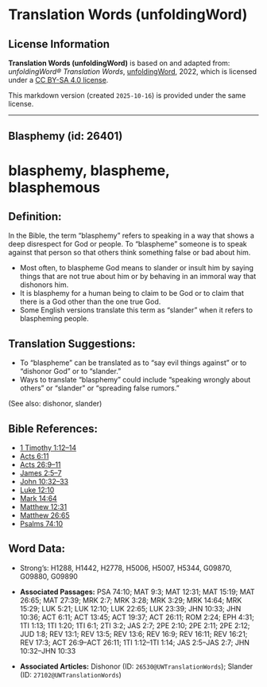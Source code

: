 # Translation Words (unfoldingWord)

## License Information

**Translation Words (unfoldingWord)** is based on and adapted from: _unfoldingWord® Translation Words_, [unfoldingWord](https://unfoldingword.org/utw), 2022, which is licensed under a [CC BY-SA 4.0 license](https://creativecommons.org/licenses/by-sa/4.0/legalcode.en).

This markdown version (created `2025-10-16`) is provided under the same license.



--------------------------------

## Blasphemy (id: 26401)

blasphemy, blaspheme, blasphemous
=================================

Definition:
-----------

In the Bible, the term “blasphemy” refers to speaking in a way that shows a deep disrespect for God or people. To “blaspheme” someone is to speak against that person so that others think something false or bad about him.

* Most often, to blaspheme God means to slander or insult him by saying things that are not true about him or by behaving in an immoral way that dishonors him.
* It is blasphemy for a human being to claim to be God or to claim that there is a God other than the one true God.
* Some English versions translate this term as “slander” when it refers to blaspheming people.

Translation Suggestions:
------------------------

* To “blaspheme” can be translated as to “say evil things against” or to “dishonor God” or to “slander.”
* Ways to translate “blasphemy” could include “speaking wrongly about others” or “slander” or “spreading false rumors.”

(See also: dishonor, slander)

Bible References:
-----------------

* [1 Timothy 1:12–14](https://ref.ly/1Tim1:12-1Tim1:14)
* [Acts 6:11](https://ref.ly/Acts6:11)
* [Acts 26:9–11](https://ref.ly/Acts26:9-Acts26:11)
* [James 2:5–7](https://ref.ly/Jas2:5-Jas2:7)
* [John 10:32–33](https://ref.ly/John10:32-John10:33)
* [Luke 12:10](https://ref.ly/Luke12:10)
* [Mark 14:64](https://ref.ly/Mark14:64)
* [Matthew 12:31](https://ref.ly/Matt12:31)
* [Matthew 26:65](https://ref.ly/Matt26:65)
* [Psalms 74:10](https://ref.ly/Ps74:10)

Word Data:
----------

* Strong’s: H1288, H1442, H2778, H5006, H5007, H5344, G09870, G09880, G09890

* **Associated Passages:** PSA 74:10; MAT 9:3; MAT 12:31; MAT 15:19; MAT 26:65; MAT 27:39; MRK 2:7; MRK 3:28; MRK 3:29; MRK 14:64; MRK 15:29; LUK 5:21; LUK 12:10; LUK 22:65; LUK 23:39; JHN 10:33; JHN 10:36; ACT 6:11; ACT 13:45; ACT 19:37; ACT 26:11; ROM 2:24; EPH 4:31; 1TI 1:13; 1TI 1:20; 1TI 6:1; 2TI 3:2; JAS 2:7; 2PE 2:10; 2PE 2:11; 2PE 2:12; JUD 1:8; REV 13:1; REV 13:5; REV 13:6; REV 16:9; REV 16:11; REV 16:21; REV 17:3; ACT 26:9–ACT 26:11; 1TI 1:12–1TI 1:14; JAS 2:5–JAS 2:7; JHN 10:32–JHN 10:33
* **Associated Articles:** Dishonor (ID: `26530@UWTranslationWords`); Slander (ID: `27102@UWTranslationWords`)

